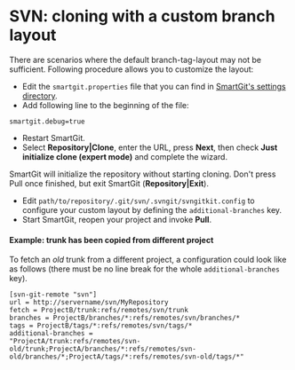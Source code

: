 # SVN: cloning with a custom branch layout

There are scenarios where the default branch-tag-layout may not be
sufficient. Following procedure allows you to customize the layout:

-   Edit the `smartgit.properties` file that you can find in [SmartGit's settings directory](../Latest/Installation/Installation-and-Files.md).
-   Add following line to the beginning of the file:

``` text
smartgit.debug=true
```
-   Restart SmartGit.
-   Select **Repository\|Clone**, enter the URL, press **Next**, then
    check **Just initialize clone (expert mode)** and complete the
    wizard.

SmartGit will initialize the repository without starting cloning. Don't
press Pull once finished, but exit SmartGit (**Repository\|Exit**).

-   Edit `path/to/repository/.git/svn/.svngit/svngitkit.config` to
    configure your custom layout by defining the `additional-branches`
    key.
-   Start SmartGit, reopen your project and invoke **Pull**.

#### Example: trunk has been copied from different project

To fetch an *old* trunk from a different project, a configuration could
look like as follows (there must be no line break for the whole
`additional-branches` key).



``` text
[svn-git-remote "svn"]
url = http://servername/svn/MyRepository
fetch = ProjectB/trunk:refs/remotes/svn/trunk
branches = ProjectB/branches/*:refs/remotes/svn/branches/*
tags = ProjectB/tags/*:refs/remotes/svn/tags/*
additional-branches =
"ProjectA/trunk:refs/remotes/svn-old/trunk;ProjectA/branches/*:refs/remotes/svn-old/branches/*;ProjectA/tags/*:refs/remotes/svn-old/tags/*"
```



